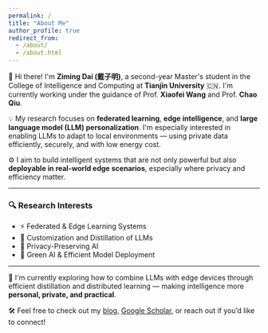 ```yaml
---
permalink: /
title: "About Me"
author_profile: true
redirect_from: 
  - /about/
  - /about.html
---
```


👋 Hi there! I'm **Ziming Dai (戴子明)**, a second-year Master's student in the College of Intelligence and Computing at **Tianjin University** 🇨🇳. I'm currently working under the guidance of Prof. **Xiaofei Wang** and Prof. **Chao Qiu**.

💡 My research focuses on **federated learning**, **edge intelligence**, and **large language model (LLM) personalization**. I'm especially interested in enabling LLMs to adapt to local environments — using private data efficiently, securely, and with low energy cost.

⚙️ I aim to build intelligent systems that are not only powerful but also **deployable in real-world edge scenarios**, especially where privacy and efficiency matter.

---

### 🔍 Research Interests
- ⚡ Federated & Edge Learning Systems  
- 🤖 Customization and Distillation of LLMs  
- 🔐 Privacy-Preserving AI  
- 🌱 Green AI & Efficient Model Deployment  

---

🚀 I'm currently exploring how to combine LLMs with edge devices through efficient distillation and distributed learning — making intelligence more **personal, private, and practical**.

🛠 Feel free to check out my [blog](https://zimingdai.github.io/), [Google Scholar](https://scholar.google.com/citations?user=6jFThhoAAAAJ&hl=en), or reach out if you’d like to connect!
